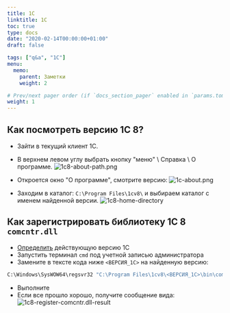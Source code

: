 ```yaml
---
title: 1C
linktitle: 1C
toc: true
type: docs
date: "2020-02-14T00:00:00+01:00"
draft: false

tags: ["q&a", "1C"]
menu:
  memo:
    parent: Заметки
    weight: 2

# Prev/next pager order (if `docs_section_pager` enabled in `params.toml`)
weight: 1
---
```


## Как посмотреть версию 1С 8?

* Зайти в текущий клиент 1С. 
* В верхнем левом углу выбрать кнопку "меню" \ Справка \ О программе.
![1с8-about-path.png](1с8-about-path.png)

* Откроется окно "О программе", смотрите версию:
![1c-about.png](1c-about.png)

* Заходим в каталог: `C:\Program Files\1cv8\` и выбираем каталог с именем найденной версии.
![1c8-home-directory](1c8-home-directory.png)

## Как зарегистрировать библиотеку 1С 8 `comcntr.dll`

* [Определить](#how-to-schow-1C8-version) действующую версию 1С
* Запустить терминал `cmd` под учетной записью администратора
* Замените в тексте кода ниже `<ВЕРСИЯ_1С>` на найденную версию:

```cmd
C:\Windows\SysWOW64\regsvr32 "C:\Program Files\1cv8\<ВЕРСИЯ_1С>\bin\comcntr.dll"
```

* Выполните
* Если все прошло хорошо, получите сообщение вида:
![1c8-register-comcntr.dll-result](1c8-register-comcntr.dll-result.png)
